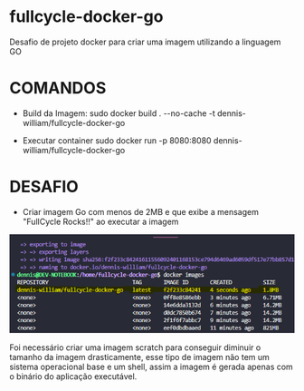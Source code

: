 # fullcycle-docker-go

Desafio de projeto docker para criar uma imagem utilizando a linguagem GO

# COMANDOS

- Build da Imagem:
sudo docker build . --no-cache -t dennis-william/fullcycle-docker-go

- Executar container
sudo docker run -p 8080:8080 dennis-william/fullcycle-docker-go

# DESAFIO

- Criar imagem Go com menos de 2MB e que exibe a mensagem "FullCycle Rocks!!" ao executar a imagem

![Imagem com menos de 2MB](docker_go.png)

Foi necessário criar uma imagem scratch para conseguir diminuir o tamanho da imagem drasticamente, esse tipo de imagem não tem um sistema operacional base e um shell, assim a imagem é gerada apenas com o binário do aplicação executável.